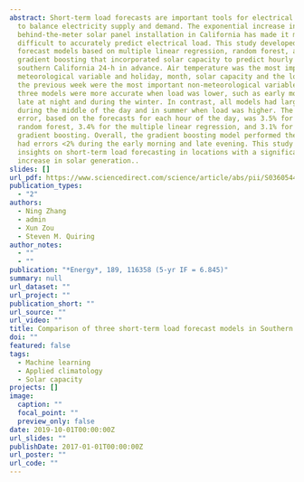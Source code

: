 ```yaml
---
abstract: Short-term load forecasts are important tools for electrical utilities
  to balance electricity supply and demand. The exponential increase in
  behind-the-meter solar panel installation in California has made it more
  difficult to accurately predict electrical load. This study developed three
  forecast models based on multiple linear regression, random forest, and
  gradient boosting that incorporated solar capacity to predict hourly load in
  southern California 24-h in advance. Air temperature was the most important
  meteorological variable and holiday, month, solar capacity and the load from
  the previous week were the most important non-meteorological variables. All
  three models were more accurate when load was lower, such as early morning,
  late at night and during the winter. In contrast, all models had larger errors
  during the middle of the day and in summer when load was higher. The mean
  error, based on the forecasts for each hour of the day, was 3.5% for the
  random forest, 3.4% for the multiple linear regression, and 3.1% for the
  gradient boosting. Overall, the gradient boosting model performed the best and
  had errors <2% during the early morning and late evening. This study provides
  insights on short-term load forecasting in locations with a significant
  increase in solar generation..
slides: []
url_pdf: https://www.sciencedirect.com/science/article/abs/pii/S0360544219320535
publication_types:
  - "2"
authors:
  - Ning Zhang
  - admin
  - Xun Zou
  - Steven M. Quiring
author_notes:
  - ""
  - ""
publication: "*Energy*, 189, 116358 (5-yr IF = 6.845)"
summary: null
url_dataset: ""
url_project: ""
publication_short: ""
url_source: ""
url_video: ""
title: Comparison of three short-term load forecast models in Southern California
doi: ""
featured: false
tags:
  - Machine learning
  - Applied climatology
  - Solar capacity
projects: []
image:
  caption: ""
  focal_point: ""
  preview_only: false
date: 2019-10-01T00:00:00Z
url_slides: ""
publishDate: 2017-01-01T00:00:00Z
url_poster: ""
url_code: ""
---
```

